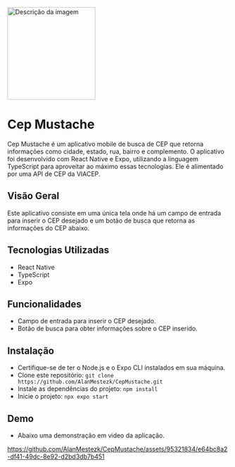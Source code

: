 
<img src="https://github.com/AlanMestezk/CepMustache/assets/95321834/5e9377af-17e1-4054-9e6e-b94ea89b2d8e" alt="Descrição da imagem" width="200" height="210">

# Cep Mustache

Cep Mustache é um aplicativo mobile de busca de CEP que retorna informações como cidade, estado, rua, bairro e complemento.
O aplicativo foi desenvolvido com React Native e Expo, utilizando a linguagem TypeScript para aproveitar ao máximo essas tecnologias.
Ele é alimentado por uma API de CEP da VIACEP.

## Visão Geral

Este aplicativo consiste em uma única tela onde há um campo de entrada para inserir o CEP desejado e um botão de busca que retorna as informações do CEP abaixo.

## Tecnologias Utilizadas

- React Native
- TypeScript
- Expo

## Funcionalidades

- Campo de entrada para inserir o CEP desejado.
- Botão de busca para obter informações sobre o CEP inserido.

## Instalação

- Certifique-se de ter o Node.js e o Expo CLI instalados em sua máquina.
- Clone este repositório: `git clone https://github.com/AlanMestezk/CepMustache.git`
- Instale as dependências do projeto: `npm install`
- Inicie o projeto: `npx expo start`

## Demo
- Abaixo uma demonstração em video da aplicação.




https://github.com/AlanMestezk/CepMustache/assets/95321834/e64bc8a2-df41-49dc-8e92-d2bd3db7b451


